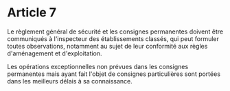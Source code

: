 # Article 7

Le règlement général de sécurité et les consignes permanentes doivent être communiqués à l'inspecteur des établissements classés, qui peut formuler toutes observations, notamment au sujet de leur conformité aux règles d'aménagement et d'exploitation.

Les opérations exceptionnelles non prévues dans les consignes permanentes mais ayant fait l'objet de consignes particulières sont portées dans les meilleurs délais à sa connaissance.
